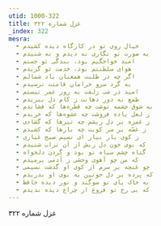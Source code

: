 ```yaml
---
utid: 1000-322
title: غزل شماره ۳۲۲
_index: 322
mesra:
  - خیال روی تو در کارگاه دیده کشیدم
  - به صورت تو نگاری نه دیدم و نه شنیدم
  - امید خواجگیم بود، بندگی تو جستم
  - هوای سلطنتم بود، خدمت تو گزیدم
  - اگر چه در طلبت همعنان باد شمالم
  - به گرد سرو خرامان قامتت نرسیدم
  - امید در شب زلفت به روز عمر نبستم
  - طمع به دور دهانت ز کام دل ببریدم
  - به شوق چشمه نوشت چه قطره‌ها که فشاندم
  - ز لعل باده فروشت چه عشوه‌ها که خریدم
  - ز غمزه بر دل ریشم چه تیر‌ها که گشادی
  - ز غصّه بر سر کویت چه بارها که کشیدم
  - ز کوی یار بیار ای نسیم صبح غباری
  - که بوی خون دل ریش از آن تراب شنیدم
  - گناه چشم سیاه تو بود و گردن دلخواه
  - که من چو آهوی وحشی ز آدمی برمیدم
  - چو غنچه بر سرم از کوی او گذشت نسیمی
  - که پرده بر دل خونین به بوی او بدریدم
  - به خاک پای تو سوگند و نور دیده حافظ
  - که بی رخ تو فروغ از چراغ دیده ندیدم
---
```

غزل شماره ۳۲۲
